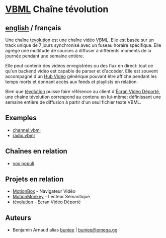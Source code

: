 # [VBML](README.md) Chaîne tévolution

## [english](../channel.md) / français

Une chaîne [tévolution](https://omega.gg/about/tevolution/fr) est une chaîne vidéo [VBML](https://omega.gg/VBML/fr).
Elle est basée sur un track unique de 7 jours synchronisé avec un fuseau horaire spécifique. Elle
agrège une multitude de sources à diffuser à différents moments de la journée pendant une semaine
entière.

Elle peut contenir des vidéos enregistrées ou des flux en direct: tout ce qu'un backend vidéo est
capable de parser et d'accéder. Elle est souvent accompagné d'un [Hub Vidéo](VideoHub.md) générique
pouvant être affiché pendant les temps morts et donnant accès aux feeds et playlists en relation.

Bien que [tévolution](https://omega.gg/tevolution/fr) puisse faire référence au client
d'[Écran Vidéo Déporté](https://omega.gg/about/RemoteVideoScreen/fr), une chaîne tévolution
correspond au contenu en lui-même: définissant une semaine entière de diffusion à partir d'un seul
fichier texte VBML.

## Exemples

- [channel.vbml](../samples/track/channel.vbml)
- [radio.vbml](../samples/track/radio.vbml)

## Chaînes en relation

- [vox populi](https://omega.gg/voxPopuli/sources)

## Projets en relation

- [MotionBox](https://omega.gg/MotionBox/sources) - Navigateur Vidéo
- [MotionMonkey](https://omega.gg/MotionMonkey/fr) - Lecteur Sémantique
- [tévolution](https://omega.gg/tevolution/fr) - Écran Vidéo Déporté

## Auteurs

- Benjamin Arnaud alias [bunjee](https://bunjee.me/fr) | <bunjee@omega.gg>
